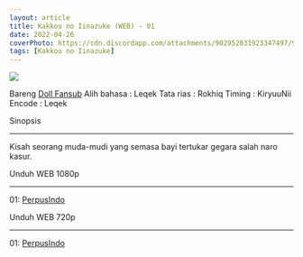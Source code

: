 ```yaml
---
layout: article
title: Kakkou no Iinazuke (WEB) - 01
date: 2022-04-26
coverPhoto: https://cdn.discordapp.com/attachments/902952031923347497/968498701163175967/unknown.png
tags: [Kakkou no Iinazuke]
---
```


![](https://cdn.discordapp.com/attachments/902952031923347497/968498701163175967/unknown.png)

Bareng [Doll Fansub](https://www.perpusindo.info/user/Leqek)
Alih bahasa : Leqek
Tata rias : Rokhiq
Timing : KiryuuNii
Encode : Leqek

Sinopsis

---
Kisah seorang muda-mudi yang semasa bayi tertukar gegara salah naro kasur.

Unduh WEB 1080p

---
01: [PerpusIndo](https://www.perpusindo.info/berkas/WmksqmUE)

Unduh WEB 720p

---
01: [PerpusIndo](https://www.perpusindo.info/berkas/9QYlFDEA)
